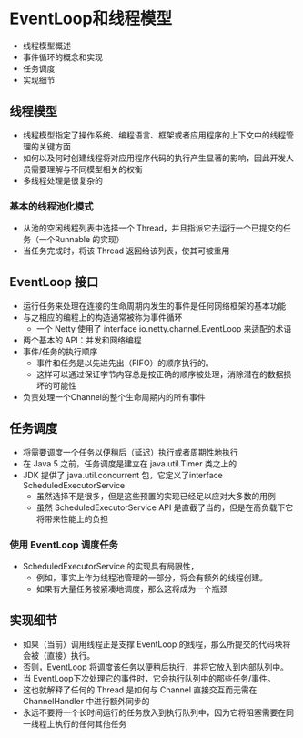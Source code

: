# EventLoop和线程模型
* 线程模型概述
* 事件循环的概念和实现
* 任务调度
* 实现细节

## 线程模型
* 线程模型指定了操作系统、编程语言、框架或者应用程序的上下文中的线程管理的关键方面
* 如何以及何时创建线程将对应用程序代码的执行产生显著的影响，因此开发人员需要理解与不同模型相关的权衡
* 多线程处理是很复杂的

### 基本的线程池化模式
* 从池的空闲线程列表中选择一个 Thread，并且指派它去运行一个已提交的任务（一个Runnable 的实现）
* 当任务完成时，将该 Thread 返回给该列表，使其可被重用

## EventLoop 接口
* 运行任务来处理在连接的生命周期内发生的事件是任何网络框架的基本功能
* 与之相应的编程上的构造通常被称为事件循环
	* 一个 Netty 使用了 interface io.netty.channel.EventLoop 来适配的术语
* 两个基本的 API：并发和网络编程
* 事件/任务的执行顺序 
	* 事件和任务是以先进先出（FIFO）的顺序执行的。
	* 这样可以通过保证字节内容总是按正确的顺序被处理，消除潜在的数据损坏的可能性
* 负责处理一个Channel的整个生命周期内的所有事件

## 任务调度
* 将需要调度一个任务以便稍后（延迟）执行或者周期性地执行
* 在 Java 5 之前，任务调度是建立在 java.util.Timer 类之上的
* JDK 提供了 java.util.concurrent 包，它定义了interface ScheduledExecutorService
	* 虽然选择不是很多，但是这些预置的实现已经足以应对大多数的用例
	* 虽然 ScheduledExecutorService API 是直截了当的，但是在高负载下它将带来性能上的负担
	
### 使用 EventLoop 调度任务
* ScheduledExecutorService 的实现具有局限性，
	* 例如，事实上作为线程池管理的一部分，将会有额外的线程创建。
	* 如果有大量任务被紧凑地调度，那么这将成为一个瓶颈

## 实现细节
* 如果（当前）调用线程正是支撑 EventLoop 的线程，那么所提交的代码块将会被（直接）执行。
* 否则，EventLoop 将调度该任务以便稍后执行，并将它放入到内部队列中。
* 当 EventLoop下次处理它的事件时，它会执行队列中的那些任务/事件。
* 这也就解释了任何的 Thread 是如何与 Channel 直接交互而无需在 ChannelHandler 中进行额外同步的
* 永远不要将一个长时间运行的任务放入到执行队列中，因为它将阻塞需要在同一线程上执行的任何其他任务





